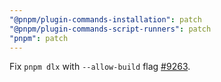 ```yaml
---
"@pnpm/plugin-commands-installation": patch
"@pnpm/plugin-commands-script-runners": patch
"pnpm": patch
---
```


Fix `pnpm dlx` with `--allow-build` flag [#9263](https://github.com/pnpm/pnpm/issues/9263).
